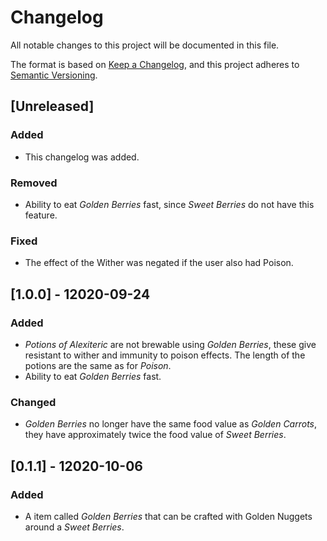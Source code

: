 # Changelog
All notable changes to this project will be documented in this file.

The format is based on [Keep a Changelog](https://keepachangelog.com/en/1.0.0/),
and this project adheres to [Semantic Versioning](https://semver.org/spec/v2.0.0.html).

## [Unreleased]
### Added
- This changelog was added.

### Removed
- Ability to eat _Golden Berries_ fast, since _Sweet Berries_ do not have this feature.

### Fixed
- The effect of the Wither was negated if the user also had Poison.

## [1.0.0] - 12020-09-24
### Added
- _Potions of Alexiteric_ are not brewable using _Golden Berries_, these give resistant to wither and immunity 
to poison effects. The length of the potions are the same as for _Poison_.
- Ability to eat _Golden Berries_ fast.

### Changed
- _Golden Berries_ no longer have the same food value as _Golden Carrots_, they have approximately twice the food value of _Sweet Berries_.

## [0.1.1] - 12020-10-06
### Added
- A item called _Golden Berries_ that can be crafted with Golden Nuggets around a _Sweet Berries_.